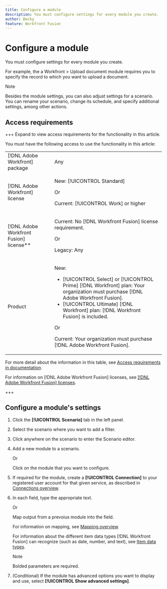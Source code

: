 ```yaml
---
title: Configure a module
description: You must configure settings for every module you create.
author: Becky
feature: Workfront Fusion
---
```

# Configure a module

You must configure settings for every module you create.

For example, the a Workfront > Upload document module requires you to specify the record to which you want to upload a document.

>[!NOTE]
>
>Besides the module settings, you can also adjust settings for a scenario. You can rename your scenario, change its schedule, and specify additional settings, among other actions.

## Access requirements

+++ Expand to view access requirements for the functionality in this article.

You must have the following access to use the functionality in this article:

<table style="table-layout:auto">
 <col> 
 <col> 
 <tbody> 
  <tr> 
   <td role="rowheader">[!DNL Adobe Workfront] package</td> 
   <td> <p>Any</p> </td> 
  </tr> 
  <tr data-mc-conditions=""> 
   <td role="rowheader">[!DNL Adobe Workfront] license</td> 
   <td> <p>New: [!UICONTROL Standard]</p><p>Or</p><p>Current: [!UICONTROL Work] or higher</p> </td> 
  </tr> 
  <tr> 
   <td role="rowheader">[!DNL Adobe Workfront Fusion] license**</td> 
   <td>
   <p>Current: No [!DNL Workfront Fusion] license requirement.</p>
   <p>Or</p>
   <p>Legacy: Any </p>
   </td> 
  </tr> 
  <tr> 
   <td role="rowheader">Product</td> 
   <td>
   <p>New:</p> <ul><li>[!UICONTROL Select] or [!UICONTROL Prime] [!DNL Workfront] plan: Your organization must purchase [!DNL Adobe Workfront Fusion].</li><li>[!UICONTROL Ultimate] [!DNL Workfront] plan: [!DNL Workfront Fusion] is included.</li></ul>
   <p>Or</p>
   <p>Current: Your organization must purchase [!DNL Adobe Workfront Fusion].</p>
   </td> 
  </tr>
 </tbody> 
</table>

For more detail about the information in this table, see [Access requirements in documentation](/help/workfront-fusion/set-up-and-manage-workfront-fusion/licensing-operations-overview/access-level-requirements-in-documentation.md).

For information on [!DNL Adobe Workfront Fusion] licenses, see [[!DNL Adobe Workfront Fusion] licenses](/help/workfront-fusion/set-up-and-manage-workfront-fusion/licensing-operations-overview/license-automation-vs-integration.md).

+++

## Configure a module's settings

1. Click the **[!UICONTROL Scenario]** tab in the left panel.
1. Select the scenario where you want to add a filter.
1. Click anywhere on the scenario to enter the Scenario editor.
1. Add a new module to a scenario.

   Or

   Click on the module that you want to configure.

1. If required for the module, create a **[!UICONTROL Connection]** to your registered user account for that given service, as described in [Connections overview](/help/workfront-fusion/get-started-with-fusion/understand-fusion/connection-overview.md).
1. In each field, type the appropriate text.

   Or

   Map output from a prevoius module into the field.
   
   For information on mapping, see [Mapping overview](/help/workfront-fusion/get-started-with-fusion/understand-fusion/mapping-overview.md).

   For information about the different item data types [!DNL Workfront Fusion] can recognize (such as date, number, and text), see [Item data types](/help/workfront-fusion/references/mapping-panel/data-types/item-data-types.md).

   >[!NOTE]
   >
   >Bolded parameters are required.

1. (Conditional) If the module has advanced options you want to display and use, select **[!UICONTROL Show advanced settings]**.
